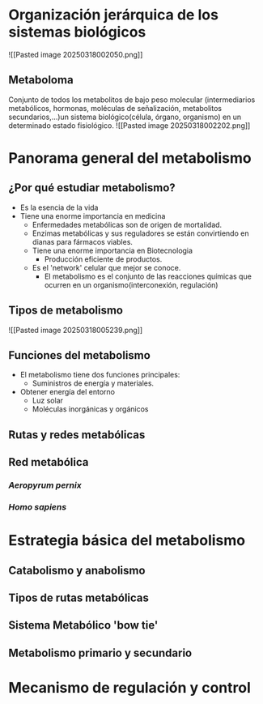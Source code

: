 # Organización jerárquica de los sistemas biológicos
![[Pasted image 20250318002050.png]]
## Metaboloma
Conjunto de todos los metabolitos de bajo peso molecular (intermediarios metabólicos, hormonas, moléculas de señalización, metabolitos secundarios,...)un sistema biológico(célula, órgano, organismo) en un determinado estado fisiológico.
	![[Pasted image 20250318002202.png]]
# Panorama general del metabolismo
## ¿Por qué estudiar metabolismo?
- Es la esencia de la vida
- Tiene una enorme importancia en medicina
	- Enfermedades metabólicas son de origen de mortalidad.
	- Enzimas metabólicas y sus reguladores se están convirtiendo en dianas para fármacos viables.
	- Tiene una enorme importancia en Biotecnologia
		- Producción eficiente de productos.
	- Es el 'network'  celular que mejor se conoce.
		- El metabolismo  es  el conjunto  de las  reacciones químicas que ocurren en un organismo(interconexión, regulación)
## Tipos de metabolismo
![[Pasted image 20250318005239.png]]
## Funciones del metabolismo
- El metabolismo tiene dos funciones principales:
	- Suministros de energía y materiales.
- Obtener energía del entorno
	- Luz solar
	- Moléculas inorgánicas y orgánicos
## Rutas y redes metabólicas
## Red metabólica
### *Aeropyrum pernix*
### *Homo sapiens*
# Estrategia básica del metabolismo
## Catabolismo y anabolismo
## Tipos de rutas metabólicas
## Sistema Metabólico 'bow tie'
## Metabolismo primario y secundario
# Mecanismo de regulación y control

